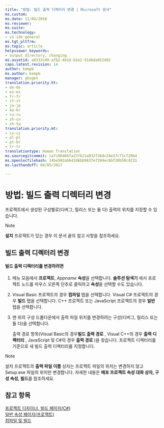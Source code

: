 ```yaml
---
title: "방법: 빌드 출력 디렉터리 변경 | Microsoft 문서"
ms.custom: 
ms.date: 11/04/2016
ms.reviewer: 
ms.suite: 
ms.technology:
- vs-ide-general
ms.tgt_pltfrm: 
ms.topic: article
helpviewer_keywords:
- output directory, changing
ms.assetid: a8333c89-afb2-4b1d-b2e2-9146da852402
caps.latest.revision: 14
author: kempb
ms.author: kempb
manager: ghogen
translation.priority.ht:
- de-de
- es-es
- fr-fr
- it-it
- ja-jp
- ko-kr
- ru-ru
- zh-cn
- zh-tw
translation.priority.mt:
- cs-cz
- pl-pl
- pt-br
- tr-tr
translationtype: Human Translation
ms.sourcegitcommit: ca7c86466fa23fb21a932f26dc24e37c71cf29b4
ms.openlocfilehash: 14be502abb42d6bb9637e7394ec8bf20b50c4231
ms.lasthandoff: 04/05/2017

---
```

# <a name="how-to-change-the-build-output-directory"></a>방법: 빌드 출력 디렉터리 변경
프로젝트에서 생성된 구성별로(디버그, 릴리스 또는 둘 다) 출력의 위치를 지정할 수 있습니다.  
  
> [!NOTE]
>  **설치** 프로젝트가 있는 경우 이 문서 끝의 참고 사항을 참조하세요.  
  
## <a name="changing-the-build-output-directory"></a>빌드 출력 디렉터리 변경  
  
#### <a name="to-change-the-build-output-directory"></a>빌드 출력 디렉터리를 변경하려면  
  
1.  메뉴 모음에서 **프로젝트**, *Appname* **속성**을 선택합니다. **솔루션 탐색기** 에서 프로젝트 노드를 마우스 오른쪽 단추로 클릭하고 **속성**을 선택할 수도 있습니다.  
  
2.  Visual Basic 프로젝트의 경우 **컴파일** 탭을 선택합니다. Visual C# 프로젝트의 경우 **빌드** 탭을 선택합니다. C++ 프로젝트 또는 JavaScript 프로젝트의 경우 **일반** 탭을 선택합니다.  
  
3.  맨 위의 구성 드롭다운에서 출력 파일 위치를 변경하려는 구성(디버그, 릴리스 또는 둘 다)을 선택합니다.  
  
     출력 경로 항목(Visual Basic의 경우**빌드 출력 경로** , Visual C++의 경우 **출력 디렉터리** , JavaScript 및 C#의 경우 **출력 경로** )을 찾습니다. 프로젝트 디렉터리를 기준으로 새 빌드 출력 디렉터리를 지정합니다.  
  
> [!NOTE]
>  설치 프로젝트의 **출력 파일 이름** 상자는 프로젝트 파일의 위치는 변경하지 않고 Setup.exe 파일의 위치만 변경합니다. 자세한 내용은 **배포 프로젝트 속성 대화 상자, 구성 속성, 빌드**를 참조하세요.  
  
## <a name="see-also"></a>참고 항목  
 [프로젝트 디자이너, 빌드 페이지(C#)](../ide/reference/build-page-project-designer-csharp.md)   
 [일반 속성 페이지(프로젝트)](/cpp/ide/general-property-page-project)   
 [컴파일 및 빌드](../ide/compiling-and-building-in-visual-studio.md)
